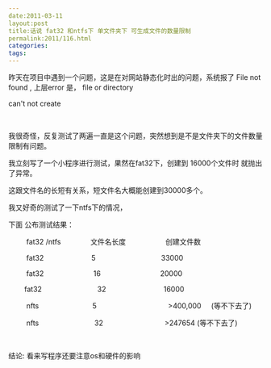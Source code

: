```yaml
---
date:2011-03-11
layout:post
title:话说 fat32 和ntfs下 单文件夹下 可生成文件的数量限制
permalink:2011/116.html
categories:
tags:
---
```



<p>昨天在项目中遇到一个问题，这是在对网站静态化时出的问题，系统报了 File not found , 上层error 是， file or directory</p> <p>can't not create</p> <p>&nbsp;</p> <p>我很奇怪，反复测试了两遍一直是这个问题，突然想到是不是文件夹下的文件数量限制有问题。</p> <p>我立刻写了一个小程序进行测试，果然在fat32下，创建到 16000个文件时 就抛出了异常。</p> <p>这跟文件名的长短有关系，短文件名大概能创建到30000多个。</p> <p>我又好奇的测试了一下ntfs下的情况，</p> <p>下面 公布测试结果：</p> <p>&nbsp;&nbsp; &nbsp; &nbsp; &nbsp; fat32 /ntfs &nbsp; &nbsp; &nbsp; &nbsp; &nbsp; &nbsp; &nbsp; 文件名长度 &nbsp; &nbsp; &nbsp; &nbsp; &nbsp; &nbsp; &nbsp; &nbsp; &nbsp; &nbsp;创建文件数</p> <p>&nbsp;&nbsp; &nbsp; &nbsp; &nbsp; fat32 &nbsp; &nbsp; &nbsp; &nbsp; &nbsp; &nbsp; &nbsp; &nbsp; &nbsp; &nbsp; &nbsp; &nbsp;5 &nbsp; &nbsp; &nbsp; &nbsp; &nbsp; &nbsp; &nbsp; &nbsp; &nbsp; &nbsp; &nbsp; &nbsp; &nbsp; &nbsp; &nbsp; &nbsp; 33000 </p> <p>&nbsp;&nbsp; &nbsp; &nbsp; &nbsp; fat32 &nbsp; &nbsp; &nbsp; &nbsp; &nbsp; &nbsp; &nbsp; &nbsp; &nbsp; &nbsp; &nbsp; &nbsp; 16 &nbsp; &nbsp; &nbsp; &nbsp; &nbsp; &nbsp; &nbsp; &nbsp; &nbsp; &nbsp; &nbsp; &nbsp; &nbsp; &nbsp; &nbsp;20000</p> <p>&nbsp;&nbsp; &nbsp; &nbsp; &nbsp;fat32 &nbsp; &nbsp; &nbsp; &nbsp; &nbsp; &nbsp; &nbsp; &nbsp; &nbsp; &nbsp; &nbsp; &nbsp; &nbsp; &nbsp;32 &nbsp; &nbsp; &nbsp; &nbsp; &nbsp; &nbsp; &nbsp; &nbsp; &nbsp; &nbsp; &nbsp; &nbsp; &nbsp; &nbsp; 16000</p> <p>&nbsp;&nbsp; &nbsp; &nbsp; &nbsp; nfts &nbsp; &nbsp; &nbsp; &nbsp; &nbsp; &nbsp; &nbsp; &nbsp; &nbsp; &nbsp; &nbsp; &nbsp; &nbsp; 5 &nbsp; &nbsp; &nbsp; &nbsp; &nbsp; &nbsp; &nbsp; &nbsp; &nbsp; &nbsp; &nbsp; &nbsp; &nbsp; &nbsp; &nbsp; &nbsp; &nbsp; &nbsp;&gt;400,000 &nbsp; &nbsp; (等不下去了)</p> <p>&nbsp;&nbsp; &nbsp; &nbsp; &nbsp; nfts &nbsp; &nbsp; &nbsp; &nbsp; &nbsp; &nbsp; &nbsp; &nbsp; &nbsp; &nbsp; &nbsp; &nbsp; &nbsp; &nbsp;32 &nbsp; &nbsp; &nbsp; &nbsp; &nbsp; &nbsp; &nbsp; &nbsp; &nbsp; &nbsp; &nbsp; &nbsp; &nbsp; &nbsp; &nbsp; &gt;247654 (等不下去了)</p> <p>&nbsp;</p> <p>结论: 看来写程序还要注意os和硬件的影响</p>